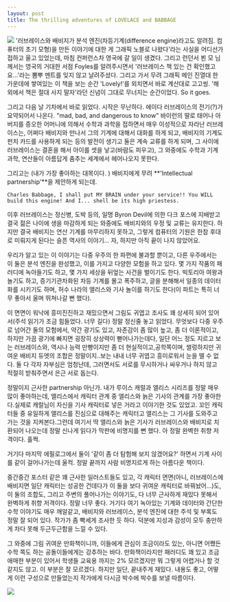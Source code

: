 ```yaml
---
layout: post
title: The thrilling adventures of LOVELACE and BABBAGE
---
```


![](https://i1.wp.com/ecx.images-amazon.com/images/I/51bqCq7doDL._SY344_BO1,204,203,200_.jpg)
'러브레이스와 배비지가 분석 엔진(차등기계(difference engine)라고도 알려짐. 컴퓨터의 초기 모형)을 만든 이야기에 대한 게 그래픽 노블로 나왔다'라는 사실을 어디선가 접하고 울고 있었는데, 마침 컨퍼런스차 영국에 갈 일이 생겼다. 
그리고 런던서 뵌 모 님께서는 영국의 거대한 서점 Foyles를 알려주시면서 '러브레이스 책 있는 건 확인했고요...'라는 뽐뿌 멘트를 잊지 않고 날려주셨다. 그리고 가서 무려 그래픽 메인 진열대 한 가운데에 쌓여있는 이 책을 보는 순간 'Lovely!'를 외치면서 바로 계산대로 고고씽. '해외에서 책은 절대 사지 말자'라던 신념이 그대로 무너지는 순간이었다. So it goes.

그리고 다음 날 기차에서 바로 읽었다. 
시작은 무난하다. 에이다 러브레이스의 전기(?)가 요약되어서 나온다. "mad, bad, and dangerous to know" 바이런의 딸로 태어나 아버지를 증오한 어머니에 의해서 수학과 과학을 접하면서 매우 이성적으로 자라난 러브레이스는, 어쩌다 배비지와 만나서 그의 기계에 대해서 대화를 하게 되고, 배비지의 기계도 펀치 카드를 사용하게 되는 등의 발전이 생기고 둘은 계속 교류를 하게 되며, 그 사이에 러브레이스는 결혼을 해서 아이를 셋을 낳고(바람도 피우고), 그 와중에도 수학과 기계과학, 연산들이 아름답게 춤추는 세계에서 헤어나오지 못한다. 

그리고는 (내가 가장 좋아하는 대목이다. ) 배비지에게 무려 **'Intellectual partnership'**을 제안하게 되는데.

	Charles Babbage, I shall put MY BRAIN under your service!! You WILL build this engine! And I... shell be its high priestess.

이후 러브레이스는 정신병, 도박 등의, 일명 Byron Devil에 의한 다크 포스에 지배받고 결국 젊은 나이에 생을 마감하게 되는 와중에도 배비지와의 우정 및 교류는 유지한다. 하지만 결국 배비지는 연산 기계를 마무리하지 못하고, 그렇게 컴퓨터의 기원은 한참 후대로 미뤄지게 된다는 슬픈 역사의 이야기...
자, 하지만 아직 끝이 나지 않았어요.

우리가 알고 있는 이 이야기는 다중 우주의 한 파편에 불과할 뿐이고, 다른 우주에서는 이 둘은 분석 엔진을 완성했고, 이를 가지고 다양한 모험을 하고 있다. 
몇 가지 작품의 패러디에 녹아들기도 하고, 몇 가지 세상을 뒤엎는 사건을 벌이기도 한다. 빅토리아 여왕과 놀기도 하고, 증기기관차화된 차등 기계를 몰고 폭주하고, 글을 분해해서 일종의 데이터화를 시키기도 하며, 허수 나라의 앨리스와 기사 놀이를 하기도 한다(이 파트는 특히 너무 좋아서 울며 뛰쳐나갈 뻔 했다). 

이 면면이 워낙에 흥미진진하고 재밌으면서 그림도 귀엽고 조사도 꽤 상세히 되어 있어서(주석 읽기가 조금 힘들었다. 너무 길다) 정말 정신줄 놓고 읽었다.
무엇보다 다중 우주로 넘어간 둘의 모험에서, 약간 광기도 있고, 자존감이 좀 많이 높고, 좀 더 이론적이고, 하지만 가끔 광기에 빠지면 굉장히 상상력이 뻗어나가는데다, 일단 어느 정도 지르고 보는 러브레이스와, 역시나 능력 만빵이지만 좀 더 현실적이고,공학쪽이며, 썰렁하지만 귀여운 배비지 듀엣의 조합은 정말이지..보는 내내 너무 귀엽고 흥미로워서 눈을 뗄 수 없다. 둘 다 각자 자부심은 엄청난데, 그러면서도 서로를 무시하거나 싸우거나 하지 않고 적절히 받춰주면서 은근 서로 돕는다.

정말이지 근사한 partnership 아닌가.  내가 루이스 캐럴과 앨리스 시리즈를 정말 매우 많이 좋아하는데, 앨리스에서 캐릭터 관계 중 앨리스와 늙은 기사의 관계를 가장 좋아한다.실제로 캐럴님이 자신을 기사 캐릭터로 넣은 거라고 이야기한 것도 있었고.
꼬인 캐릭터들 중 유일하게 앨리스를 진심으로 대해주는 캐릭터고 앨리스는 그 기사를 도와주고 가는 것을 지켜본다.그런데 여기서 딱 앨리스와 늙은 기사가 러브레이스와 배비지로 치환되어 나오는데 정말 신나게 읽다가 막판에 비명지를 뻔 했다. 아 정말 완벽한 취향 저격이다. 훌쩍.

거기다 마지막 에필로그에서 둘이 '같이 좀 더 탐험해 보지 않겠어요?' 하면서 기계 사이를 같이 걸어나가는데 울컥. 정말 끝까지 사람 비명지르게 하는 아름다운 책이다. 

중간중간 포스터 같은 꽤 근사한 일러스트들도 있고, 각 캐릭터 면면(아니, 러브레이스에 배비지면 일단 캐릭터는 성공한 건데다가 이 둘을 보다 귀여운 캐릭터로 바꿔놨어...)도, 이 둘의 조합도, 그리고 주변의 풀어나가는 이야기도, 다 너무 근사하게 재밌다 못해서 완벽하게 취향 저격이다. 정말 너무 좋다.  거기다 여기 녹아있는 기계와 데이터와 간단한 수학 이야기도 매우 깨알같고, 배비지와 러브레이스, 분석 엔진에 대한 주석 및 부록도 정말 잘 되어 있다. 작가가 좀 빡세게 조사한 듯 하다. 덕분에 지성과 감성이 모두 충만하게 차다 못해 두근두근함을 느낄 수 있다.

그 와중에 그림 귀여운 만화책이니까, 이들에게 관심이 조금이라도 있는, 아니면 어쨌든 수학 쪽도 하는 공돌이들에게는 강추하는 바다. 만화책이라지만 패러디도 꽤 있고 조금 애매한 부분이 있어서 학생들 교육용 까지는 2% 모르겠지만 뭐 그렇게 어렵거나 할 것 같지도 않고. 이 부분은 잘 모르겠다. 하지만 일단, 끝내주게 재밌다. 내용도 좋고, 어떻게 이런 구성으로 만들었는지 작가에게 다시금 박수에 박수를 보낼 따름이다. 

![](https://pbs.twimg.com/media/CEpsL9pUEAAc_3q.jpg)
